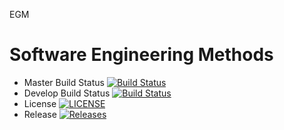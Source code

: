 EGM
# Software Engineering Methods

- Master Build Status [![Build Status](https://travis-ci.org/EinGyinMoe/devops.svg?branch=master)](https://travis-ci.org/EinGyinMoe/devops)
- Develop Build Status [![Build Status](https://travis-ci.org/EinGyinMoe/devops.svg?branch=develop)](https://travis-ci.org/EinGyinMoe/devops)
- License [![LICENSE](https://img.shields.io/github/license/EinGyinMoe/devops.svg?style=flat-square)](https://github.com/EinGyinMoe/devops/blob/master/LICENSE)
- Release [![Releases](https://img.shields.io/github/release/EinGyinMoe/devops/all.svg?style=flat-square)](https://github.com/EinGyinMoe/devops/releases)